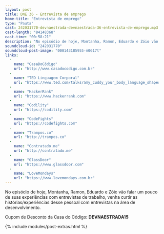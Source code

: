 ```yaml
---
layout: post
title: DNE 36 - Entrevista de emprego
home-title: "Entrevista de emprego"
type: "Pauta"
cast: 242031770-devnaestrada-devnaestrada-36-entrevista-de-emprego.mp3
cast-length: "84148368"
cast-time: "00:58:21"
description: "No episódio de hoje, Montanha, Ramon, Eduardo e Zóio vão falar um pouco de suas experiências com entrevistas de trabalho, venha curtir as histórias/experiências desse pessoal com entrevistas na área de desenvolvimento."
soundcloud-id: "242031770"
soundcloud-post-image: "000143185955-m0617t"
links:
  -
    name: "CasaDoCódigo"
    url: "http://www.casadocodigo.com.br"
  -
    name: "TED Linguagem Corporal"
    url: "https://www.ted.com/talks/amy_cuddy_your_body_language_shapes_who_you_are?language=pt-br"
  -
    name: "HackerRank"
    url: "https://www.hackerrank.com"
  -
    name: "Codility"
    url: "https://codility.com"
  -
    name: "CodeFights"
    url: "https://codefights.com"
  -
    name: "Trampos.co"
    url: "http://trampos.co"
  -
    name: "Contratado.me"
    url: "http://contratado.me"
  -
    name: "GlassDoor"
    url: "https://www.glassdoor.com"
  -
    name: "LoveMondays"
    url: "https://www.lovemondays.com.br"
---
```


No episódio de hoje, Montanha, Ramon, Eduardo e Zóio vão falar um pouco de suas experiências com entrevistas de trabalho, venha curtir as histórias/experiências desse pessoal com entrevistas na área de desenvolvimento.

Cupom de Desconto da Casa do Código: **DEVNAESTRADA15**

{% include modules/post-extras.html %}